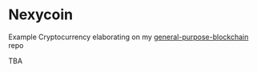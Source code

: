 # Nexycoin
Example Cryptocurrency elaborating on my [general-purpose-blockchain](https://github.com/lukegniwecki/general-purpose-blockchain) repo

TBA
